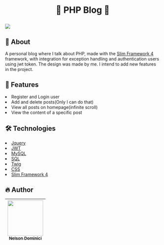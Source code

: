 
<h1 align="center" >

💜 PHP Blog 💜

</h1>

<img style="object-fit: cover;" src="https://github.com/Nelson-Dominici/PHP-Blog/assets/89428967/e41c196a-7580-4739-9409-e90dea99948b">

<h2>🚀 About</h2>
<p>
A personal blog where I talk about PHP, made with the <a href="https://www.slimframework.com/docs/v4/">Slim Framework 4</a> framework, with integration for exception handling and authentication users using jwt token. The design was made by me. I intend to add new features in the project.
</p>
  
<h2>🎱 Features</h2>

<li>Register and Login user</li>
<li>Add and delete posts(Only I can do that)</li>
<li>View all posts on homepage(infinite scroll)</li>
<li>View the content of a specific post</li>

<h2>🛠 Technologies</h2>

<li><a href="https://jquery.com/">Jquery</a></li>
<li><a href="https://jwt.io">JWT</a></li>
<li><a href="https://www.mysql.com/">MySQL</a></li>
<li><a href="https://pt.wikipedia.org/wiki/SQL">SQL</a></li>
<li><a href="https://twig.symfony.com/">Twig</a></li>
<li><a href="https://pt.wikipedia.org/wiki/Cascading_Style_Sheets">CSS</a></li>
<li><a href="https://www.slimframework.com/docs/v4/">Slim Framework 4</a></li>

<h2>🔥 Author</h2>

| [<img src="https://avatars.githubusercontent.com/Nelson-Dominici" width=115><br><sub>Nelson Dominici</sub>](https://github.com/Nelson-Dominici) |
| :---: |
